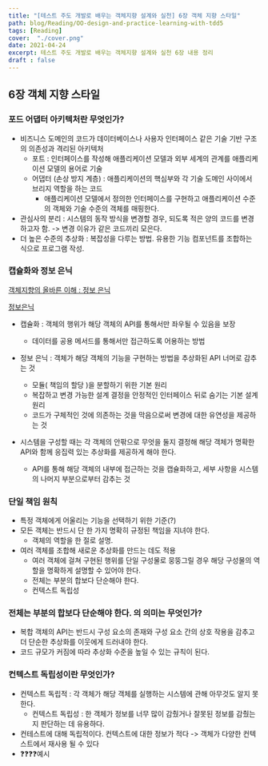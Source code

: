 ```yaml
---
title: "[테스트 주도 개발로 배우는 객체지향 설계와 실천] 6장 객체 지향 스타일"
path: blog/Reading/OO-design-and-practice-learning-with-tdd5
tags: [Reading]
cover:  "./cover.png"
date: 2021-04-24
excerpt: 테스트 주도 개발로 배우는 객체지향 설계와 실천 6장 내용 정리 
draft : false
---
```


## 6장 객체 지향 스타일

### 포드 어댑터 아키텍처란 무엇인가?

* 비즈니스 도메인의 코드가 데이터베이스나 사용자 인터페이스 같은 기술 기반 구조의 의존성과 격리된 아키텍처
  * 포트 : 인터페이스를 작성해 애플리케이션 모델과 외부 세계의 관계를 애플리케이션 모델의 용어로 기술 
  * 어댑터 (손상 방지 계층) : 애플리케이션의 핵심부와 각 기술 도메인 사이에서 브리지 역할을 하는 코드 
    * 애플리케이션 모델에서 정의한 인터페이스를 구현하고 애플리케이션 수준의 객체와 기술 수준의 객체를 매핑한다.
* 관심사의 분리 : 시스템의 동작 방식을 변경할 경우, 되도록 적은 양의 코드를 변경 하고자 함. -> 변경 이유가 같은 코드끼리 모은다.
* 더 높은 수준의 추상화 : 복잡성을 다루는 방법. 유용한 기능 컴포넌트를 조합하는 식으로 프로그램 작성.

### 캡슐화와 정보 은닉

[객체지향의 올바른 이해 : 정보 은닉](https://effectiveprogramming.tistory.com/entry/%EA%B0%9D%EC%B2%B4%EC%A7%80%ED%96%A5-%EC%A0%95%EB%B3%B4-%EC%9D%80%EB%8B%89information-hiding%EC%97%90-%EB%8C%80%ED%95%9C-%EC%98%AC%EB%B0%94%EB%A5%B8-%EC%9D%B4%ED%95%B4)

[정보은닉](http://egloos.zum.com/aeternum/v/1232020)

* 캡슐화 : 객체의 행위가 해당 객체의 API를 통해서만 좌우될 수 있음을 보장
  * 데이터를 공용 메서드를 통해서만 접근하도록 어용하는 방법
* 정보 은닉 : 객체가 해당 객체의 기능을 구현하는 방법을 추상화된 API 너머로 감추는 것
  * 모듈( 책임의 할당 )을 분할하기 위한 기본 원리 
  * 복잡하고 변경 가능한 설계 결정을 안정적인 인터페이스 뒤로 숨기는 기본 설계 원리
  * 코드가 구체적인 것에 의존하는 것을 막음으로써 변경에 대한 유연성을 제공하는 것 

* 시스템을 구성할 때는 각 객체의 안팎으로 무엇을 둘지 결정해 해당 객체가 명확한 API와 함께 응집력 있는 추상화를 제공하게 해야 한다.
  * API를 통해 해당 객체의 내부에 접근하는 것을 캡슐화하고, 세부 사항을 시스템의 나머지 부분으로부터 감추는 것 

### 단일 책임 원칙

* 특정 객체에게 어울리는 기능을 선택하기 위한 기준(?)
* 모든 객체는 반드시 단 한 가지 명확히 규정된 책임을 지녀야 한다.
  * 객체의 역할을 한 절로 설명.
* 여러 객체를 조합해 새로운 추상화를 만드는 데도 적용 
  * 여러 객체에 걸쳐 구현된 행위를 단일 구성물로 뭉뚱그릴 경우 해당 구성물의 역할을 명확하게 설명할 수 있어야 한다.
  * 전체는 부분의 합보다 단순해야 한다.
  * 컨텍스트 독립성

### 전체는 부분의 합보다 단순해야 한다. 의 의미는 무엇인가?

* 복합 객체의 API는 반드시 구성 요소의 존재와 구성 요소 간의 상호 작용을 감추고 더 단순한 추상화를 이웃에게 드러내야 한다.
* 코드 규모가 커짐에 따라 추상화 수준을 높일 수 있는 규칙이 된다.

### 컨텍스트 독립성이란 무엇인가?

* 컨텍스트 독립적 : 각 객체가 해당 객체를 실행하는 시스템에 관해 아무것도 알지 못한다.
  * 컨텍스트 독립성 : 한 객체가 정보를 너무 많이 감췄거나 잘못된 정보를 감췄는지 판단하는 데 유용하다.
* 컨테스트에 대해 독립적이다. 컨텍스트에 대한 정보가 적다 -> 객체가 다양한 컨텍스트에서 재사용 될 수 있다
* ❓❓❓❓예시 

